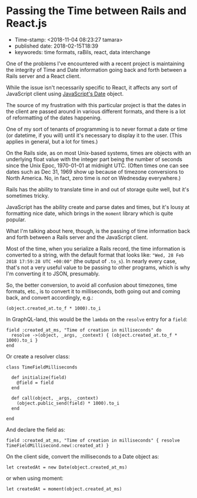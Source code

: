 Passing the Time between Rails and React.js
===========================================

-   Time-stamp: \<2018-11-04 08:23:27 tamara\>
-   published date: 2018-02-15T18:39
-   keyworeds: time formats, raBils, react, data interchange

One of the problems I\'ve encountered with a recent project is maintaining the integrity of Time and Date information going back and forth between a Rails server and a React client.

While the issue isn\'t necessarily specific to React, it affects any sort of JavaScript client using [JavaScript\'s Date](https://developer.mozilla.org/en-US/docs/Web/JavaScript/Reference/Global_Objects/Date) object.

The source of my frustration with this particular project is that the dates in the client are passed around in various different formats, and there is a lot of reformatting of the dates happening.

One of my sort of tenants of programming is to never format a date or time (or datetime, if you will) until it\'s necessary to display it to the user. (This applies in general, but a lot for times.)

On the Rails side, as on most Unix-based systems, times are objects with an underlying float value with the integer part being the number of seconds since the Unix Epoc, 1970-01-01 at midnight UTC. (Often times one can see dates such as Dec 31, 1969 show up because of timezone conversions to North America. No, in fact, zero time is *not* on Wednesday everywhere.)

Rails has the ability to translate time in and out of storage quite well, but it\'s sometimes tricky.

JavaScript has the ability create and parse dates and times, but it\'s lousy at formatting nice date, which brings in the `moment` library which is quite popular.

What I\'m talking about here, though, is the passing of time information back and forth between a Rails server and the JavaScript client.

Most of the time, when you serialize a Rails record, the time information is converted to a string, with the default format that looks like: `"Wed, 28 Feb 2018 17:59:28 UTC +00:00"` (the output of `.to_s`). In nearly every case, that\'s not a very useful value to be passing to other programs, which is why I\'m converting it to JSON, presumably.

So, the better conversion, to avoid all confusion about timezones, time formats, etc., is to convert it to milliseconds, both going out and coming back, and convert accordingly, e.g.:

``` {.ruby}
(object.created_at.to_f * 1000).to_i
```

In GraphQL-land, this would be the `lambda` on the `resolve` entry for a `field`:

``` {.ruby}
field :created_at_ms, "Time of creation in milliseconds" do
  resolve ->(object, _args, _context) { (object.created_at.to_f * 1000).to_i }
end
```

Or create a resolver class:

``` {.ruby}
class TimeFieldMilliseconds

  def initialize(field)
    @field = field
  end

  def call(object, _args, _context)
    (object.public_send(field) * 1000).to_i
  end

end
```

And declare the field as:

``` {.ruby}
field :created_at_ms, "Time of creation in milliseconds" { resolve TimeFieldMillisecond.new(:created_at) }
```

On the client side, convert the milliseconds to a Date object as:

``` {.javascript}
let createdAt = new Date(object.created_at_ms)
```

or when using moment:

``` {.javascript}
let createdAt = moment(object.created_at_ms)
```
